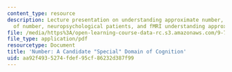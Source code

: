 ```yaml
---
content_type: resource
description: Lecture presentation on understanding approximate number, the brain basis
  of number, neuropsychological patients, and fMRI understanding approximate number.
file: /media/https%3A/open-learning-course-data-rc.s3.amazonaws.com/9-71-functional-mri-of-high-level-vision-fall-2007/aa92f4935274fdef95cf86232d387f99_lec8b_num.pdf
file_type: application/pdf
resourcetype: Document
title: 'Number: A Candidate "Special" Domain of Cognition'
uid: aa92f493-5274-fdef-95cf-86232d387f99
---
```


